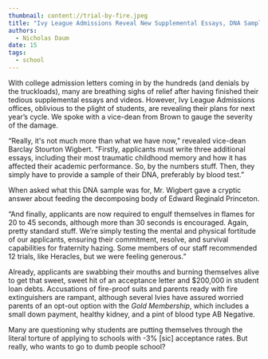 ```yaml
---
thumbnail: content://trial-by-fire.jpeg
title: "Ivy League Admissions Reveal New Supplemental Essays, DNA Sample, Trial By Fire"
authors:
  - Nicholas Daum
date: 15
tags:
  - school
---
```


With college admission letters coming in by the hundreds (and denials by the truckloads), many are breathing sighs of relief after having finished their tedious supplemental essays and videos. However, Ivy League Admissions offices, oblivious to the plight of students, are revealing their plans for next year’s cycle. We spoke with a vice-dean from Brown to gauge the severity of the damage.

“Really, it's not much more than what we have now,” revealed vice-dean Barclay Stourton Wigbert. “Firstly, applicants must write three additional essays, including their most traumatic childhood memory and how it has affected their academic performance. So, by the numbers stuff. Then, they simply have to provide a sample of their DNA, preferably by blood test.” 

When asked what this DNA sample was for, Mr. Wigbert gave a cryptic answer about feeding the decomposing body of Edward Reginald Princeton.

“And finally, applicants are now required to engulf themselves in flames for 20 to 45 seconds, although more than 30 seconds is encouraged. Again, pretty standard stuff. We’re simply testing the mental and physical fortitude of our applicants, ensuring their commitment, resolve, and survival capabilities for fraternity hazing. Some members of our staff recommended 12 trials, like Heracles, but we were feeling generous.”

Already, applicants are swabbing their mouths and burning themselves alive to get that sweet, sweet hit of an acceptance letter and $200,000 in student loan debts. Accusations of fire-proof suits and parents ready with fire extinguishers are rampant, although several Ivies have assured worried parents of an opt-out option with the *Gold Membership*, which includes a small down payment, healthy kidney, and a pint of blood type AB Negative.

Many are questioning why students are putting themselves through the literal torture of applying to schools with -3% [sic] acceptance rates. But really, who wants to go to dumb people school?